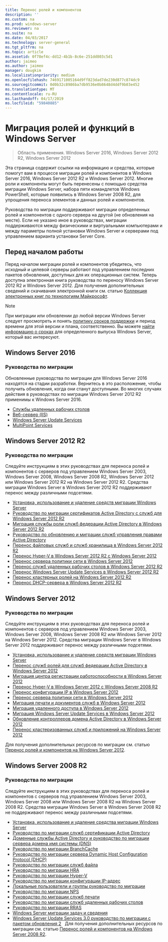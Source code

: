 ```yaml
---
title: Перенос ролей и компонентов
description: ''
ms.custom: na
ms.prod: windows-server
ms.reviewer: na
ms.suite: na
ms.date: 04/03/2017
ms.technology: server-general
ms.tgt_pltfrm: na
ms.topic: article
ms.assetid: 0f78ef4c-dd12-4b1b-8c6e-251dd803c5d1
author: jaimeo
ms.author: jaimeo
manager: dougkim
ms.localizationpriority: medium
ms.openlocfilehash: 7469171005164d9ff823dad7de230d877c874dc9
ms.sourcegitcommit: 0d0b32c8986ba7db9536e0b8648d4ddf9b03e452
ms.translationtype: MT
ms.contentlocale: ru-RU
ms.lasthandoff: 04/17/2019
ms.locfileid: "59840885"
---
```

# <a name="migrating-roles-and-features-in-windows-server"></a>Миграция ролей и функций в Windows Server

>Область применения. Windows Server 2016, Windows Server 2012 R2, Windows Server 2012

Эта страница содержит ссылки на информацию и средства, которые помогут вам в процессе миграции ролей и компонентов в Windows Server 2016, Windows Server 2012 R2 и Windows Server 2012. Многие роли и компоненты могут быть перенесены с помощью средства миграции Windows Server, набора пяти командлетов Windows PowerShell, которые появились в Windows Server 2008 R2, для упрощения переноса элементов и данных ролей и компонентов.

Руководства по миграции поддерживают миграции определенных ролей и компонентов с одного сервера на другой (не обновления на месте). Если не указано иное в руководствах, миграции поддерживаются между физическими и виртуальными компьютерами и между параметры полной установки Windows Server и серверами под управлением варианта установки Server Core.  

## <a name="before-you-begin"></a>Перед началом работы

Перед началом миграции ролей и компонентов убедитесь, что исходный и целевой серверы работают под управлением последних пакетов обновления, доступных для их операционных систем.
Теперь доступна электронная книга руководства по переносу Windows Server 2012 R2 и Windows Server 2012. Для получения дополнительных сведений и скачивания электронной книги см. статью [Коллекция электронных книг по технологиям Майкрософт](https://social.technet.microsoft.com/wiki/contents/articles/11608.e-book-gallery-for-microsoft-technologies.aspx#MigrateRoles). 

>[!NOTE]
>При миграции или обновлении до любой версии Windows Server следует просмотреть и понять [политику сроков поддержки](https://support.microsoft.com/lifecycle) и период времени для этой версии и плана, соответственно. Вы можете [найти информацию о сроках](https://support.microsoft.com/lifecycle) для определенного выпуска Windows Server, который вас интересуют.
 
## <a name="windows-server-2016"></a>Windows Server 2016

### <a name="migration-guides"></a>Руководства по миграции
Обновленные руководства по миграции для Windows Server 2016 находятся на стадии разработки. Вернитесь в это расположение, чтобы получить обновления, когда они станут доступными. Во многих случаях действия в руководствах по миграции Windows Server 2012 R2 применимы к Windows Server 2016.

- [Службы удаленных рабочих столов](https://technet.microsoft.com/windows-server-docs/compute/remote-desktop-services/migrate-rds-role-services)
- [Веб-сервер (IIS)](https://www.iis.net/downloads/microsoft/web-deploy)
- [Windows Server Update Services](https://technet.microsoft.com/library/hh852339.aspx)
- [MultiPoint Services](https://technet.microsoft.com/windows-server-docs/compute/remote-desktop-services/multipoint-services/multipoint-services-migrate)
 
## <a name="windows-server-2012-r2"></a>Windows Server 2012 R2

### <a name="migration-guides"></a>Руководства по миграции
Следуйте инструкциям в этих руководствах для переноса ролей и компонентов с серверов под управлением Windows Server 2003, Windows Server 2008, Windows Server 2008 R2, Windows Server 2012 или Windows Server 2012 R2 на Windows Server 2012 R2. Средства миграции Windows Server в Windows Server 2012 R2 поддерживают перенос между различными подсетями.

- [Установка, использование и удаление средств миграции Windows Server](https://technet.microsoft.com/library/jj134202.aspx)
- [Руководство по миграции сертификатов Active Directory с служб для Windows Server 2012 R2](https://technet.microsoft.com/library/dn486797.aspx)
- [Миграция службы роли служб федерации Active Directory в Windows Server 2012 R2](https://technet.microsoft.com/library/dn486815.aspx)
- [Руководство по обновлению и миграции служб управления правами Active Directory](https://technet.microsoft.com/library/cc754277.aspx)
- [Перенос файловых служб и служб хранилища в Windows Server 2012 R2](https://technet.microsoft.com/library/dn479292.aspx)
- [Перенос Hyper-V в Windows Server 2012 R2 с Windows Server 2012](https://technet.microsoft.com/library/dn486799.aspx)
- [Перенос сервера политики сети в Windows Server 2012](https://technet.microsoft.com/library/hh831652)
- [Перенос служб удаленных рабочих столов в Windows Server 2012 R2](https://technet.microsoft.com/library/dn479239.aspx)
- [Перенос Windows Server Update Services в Windows Server 2012 R2](https://technet.microsoft.com/library/hh852339.aspx)
- [Перенос кластерных ролей на Windows Server 2012 R2](https://technet.microsoft.com/library/dn530779.aspx)
- [Перенос DHCP-сервера в Windows Server 2012 R2](https://technet.microsoft.com/library/dn495425.aspx)
 
## <a name="windows-server-2012"></a>Windows Server 2012

### <a name="migration-guides"></a>Руководства по миграции
Следуйте инструкциям в этих руководствах для переноса ролей и компонентов с серверов под управлением Windows Server 2003, Windows Server 2008, Windows Server 2008 R2 или Windows Server 2012 на Windows Server 2012. Средства миграции Windows Server в Windows Server 2012 поддерживают перенос между различными подсетями.

- [Установка, использование и удаление средств миграции Windows Server](https://technet.microsoft.com/library/jj134202)
- [Перенос служб ролей для служб федерации Active Directory в Windows Server 2012](https://technet.microsoft.com/library/jj647765)
- [Миграция центра регистрации работоспособности в Windows Server 2012](https://technet.microsoft.com/library/hh831513)
- [Перенос Hyper-V в Windows Server 2012 с Windows Server 2008 R2](https://technet.microsoft.com/library/jj574113)
- [Перенос конфигурации IP в Windows Server 2012](https://technet.microsoft.com/library/jj574133)
- [Перенос сервера политики сети в Windows Server 2012](https://technet.microsoft.com/library/hh831652)
- [Миграция печати и документов служб в Windows Server 2012](https://technet.microsoft.com/library/jj134150)
- [Миграция удаленного доступа в Windows Server 2012](https://technet.microsoft.com/library/hh831423)
- [Миграция Windows Server Update Services в Windows Server 2012](https://technet.microsoft.com/library/hh852339)
- [Обновление контроллеров домена Active Directory в Windows Server 2012](https://technet.microsoft.com/library/hh994618.aspx)
- [Перенос кластеризованных служб и приложений на Windows Server 2012](https://technet.microsoft.com/library/dn486790.aspx)
 

Для получения дополнительных ресурсов по миграции см. статью [Перенос ролей и компонентов на Windows Server 2012](https://technet.microsoft.com/library/jj134039).

## <a name="windows-server-2008-r2"></a>Windows Server 2008 R2

### <a name="migration-guides"></a>Руководства по миграции
Следуйте инструкциям в этих руководствах для переноса ролей и компонентов с серверов под управлением Windows Server 2003, Windows Server 2008 или Windows Server 2008 R2 на Windows Server 2008 R2. Средства миграции Windows Server в Windows Server 2008 R2 не поддерживают перенос между различными подсетями.

- [Установка, использование и удаление средства миграции Windows Server](https://technet.microsoft.com/library/dd379545)
- [Руководство по миграции служб сертификации Active Directory](https://technet.microsoft.com/library/ee126170)
- [Доменные службы Active Directory и руководство по миграции сервера домена имя системы (DNS)](https://technet.microsoft.com/library/dd379558)
- [Руководство по миграции BranchCache](https://technet.microsoft.com/library/dd548365)
- [Руководство по миграции сервера Dynamic Host Configuration Protocol (DHCP)](https://technet.microsoft.com/library/dd379535)
- [Руководство по миграции служб файла](https://technet.microsoft.com/library/dd379487)
- [Руководство по миграции HRA](https://technet.microsoft.com/library/ee791829)
- [Руководство по миграции Hyper-V](https://technet.microsoft.com/library/ee849855)
- [Руководство по миграции конфигурации IP-адрес](https://technet.microsoft.com/library/dd379537)
- [Локальные пользователи и группы руководство по миграции](https://technet.microsoft.com/library/dd379531)
- [Руководство по миграции NPS](https://technet.microsoft.com/library/ee791849)
- [Руководство по миграции служб печати](https://technet.microsoft.com/library/dd379488)
- [Руководство по миграции служб удаленных рабочих столов](https://technet.microsoft.com/library/ff849223)
- [Руководство по миграции RRAS](https://technet.microsoft.com/library/ee822825)
- [Windows Server миграции задач и сведения](https://technet.microsoft.com/library/ff400258)
- [Windows Server Update Services 3.0 руководство по миграции с пакетом обновления 2](https://technet.microsoft.com/library/ee822826)  
Для получения дополнительных ресурсов по миграции см. статью [Перенос ролей и компонентов на Windows Server 2008 R2](https://technet.microsoft.com/library/dd365353).
